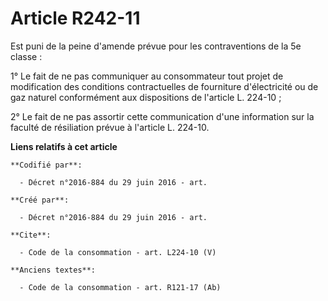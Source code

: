 # Article R242-11

Est puni de la peine d'amende prévue pour les contraventions de la 5e classe : 

1° Le fait de ne pas communiquer au consommateur tout projet de modification des conditions contractuelles de fourniture
d'électricité ou de gaz naturel conformément aux dispositions de l'article L. 224-10 ; 

2° Le fait de ne pas assortir cette communication d'une information sur la faculté de résiliation prévue à l'article L.
224-10.

**Liens relatifs à cet article**

	**Codifié par**:

	  - Décret n°2016-884 du 29 juin 2016 - art.

	**Créé par**:

	  - Décret n°2016-884 du 29 juin 2016 - art.

	**Cite**:

	  - Code de la consommation - art. L224-10 (V)

	**Anciens textes**:

	  - Code de la consommation - art. R121-17 (Ab)
